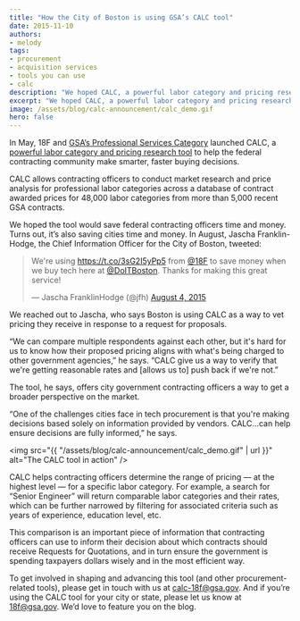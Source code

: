```yaml
---
title: "How the City of Boston is using GSA’s CALC tool"
date: 2015-11-10
authors:
- melody
tags:
- procurement
- acquisition services
- tools you can use
- calc
description: "We hoped CALC, a powerful labor category and pricing research tool from GSA and 18F, would save federal contracting officers time and money. Turns out, it’s also saving cities time and money. In August, we found out the City of Boston has been using CALC to vet pricing they receive in response to a request for proposals."
excerpt: "We hoped CALC, a powerful labor category and pricing research tool from GSA and 18F, would save federal contracting officers time and money. Turns out, it’s also saving cities time and money. In August, we found out the City of Boston has been using CALC to vet pricing they receive in response to a request for proposals."
image: /assets/blog/calc-announcement/calc_demo.gif
hero: false
---
```


In May, 18F and [GSA’s Professional Services Category](http://www.gsa.gov/portal/category/108339) launched CALC, a [powerful labor category and pricing research tool](https://calc.gsa.gov/) to help the federal contracting community make smarter, faster buying decisions.

CALC allows contracting officers to conduct market research and price analysis for professional labor categories across a database of contract awarded prices for 48,000 labor categories from more than 5,000 recent GSA contracts.

We hoped the tool would save federal contracting officers time and money. Turns out, it’s also saving cities time and money. In August, Jascha Franklin-Hodge, the Chief Information Officer for the City of Boston, tweeted:

<blockquote class="twitter-tweet" lang="en"><p lang="en" dir="ltr">We&#39;re using <a href="https://t.co/3sG2I5yPp5">https://t.co/3sG2I5yPp5</a> from <a href="https://twitter.com/18F">@18F</a> to save money when we buy tech here at <a href="https://twitter.com/DoITBoston">@DoITBoston</a>. Thanks for making this great service!</p>&mdash; Jascha FranklinHodge (@jfh) <a href="https://twitter.com/jfh/status/628590338538647552">August 4, 2015</a></blockquote>
<script async src="https://platform.twitter.com/widgets.js" charset="utf-8"></script>

We reached out to Jascha, who says Boston is using CALC as a way to vet pricing they receive in response to a request for proposals.

“We can compare multiple respondents against each other, but it's hard for us to know how their proposed pricing aligns with what's being charged to other government agencies,” he says. “CALC give us a way to verify that we're getting reasonable rates and [allows us to] push back if we're not.”

The tool, he says, offers city government contracting officers a way to get a broader perspective on the market.

“One of the challenges cities face in tech procurement is that you're making decisions based solely on information provided by vendors. CALC...can help ensure decisions are fully informed,” he says.

<img src="{{ "/assets/blog/calc-announcement/calc_demo.gif" | url }}" alt="The CALC tool in action" />

CALC helps contracting officers determine the range of pricing — at the highest level — for a specific labor category. For example, a search for “Senior Engineer” will return comparable labor categories and their rates, which can be further narrowed by filtering for associated criteria such as years of experience, education level, etc.

This comparison is an important piece of information that contracting officers can use to inform their decision about which contracts should receive Requests for Quotations, and in turn ensure the government is spending taxpayers dollars wisely and in the most efficient way.

To get involved in shaping and advancing this tool (and other procurement-related tools), please get in touch with us at [calc-18f@gsa.gov](mailto:calc-18f@gsa.gov). And if you’re using the CALC tool for your city or state, please let us know at [18f@gsa.gov](mailto:18f@gsa.gov). We’d love to feature you on the blog.
